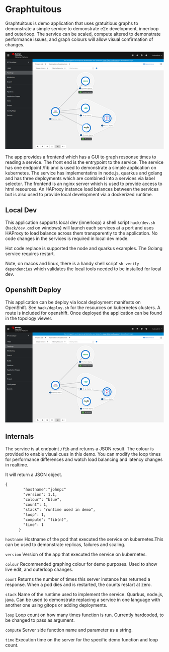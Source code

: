 # Graphtuitous

Graphtuitous is demo application that uses gratuitious graphs to demonstrate a simple service to demonstrate e2e development, innerloop and outerloop. The service can be scaled, compute altered to demonstrate performance issues, and graph colours will allow visual confirmation of changes.

![Gratuitous Graphs](graphtuitous.png)

The app provides a frontend which has a GUI to graph response times to reading a service. The front end is the entrypoint to the service. The service has  one endpoint /fib and is used to demonstrate a simple application on kubernetes. The service has implementatins in node.js, quarkus and golang and has three deployments which are combined into a services via label selector. The frontend is an nginx server which is used to provide access to html resources. An HAProxy instance load balances between the services but is also used to provide local development via a dockerized runtime.

## Local Dev 

This application supports local dev (innerloop) a shell script `hack/dev.sh` (`hack/dev.cmd` on windows) will launch each services at a port and uses HAProxy to load balance across them transparently to the application. No code changes in the services is required in local dev mode.

Hot code replace is supported the node and quarkus examples. The Golang service requires restart. 

Note, on macos and linux, there is a handy shell script `sh verify-dependencies` which validates the local tools needed to be installed for local dev.


## Openshift Deploy

This application can be deploy via local deployment manifests on OpenShift. See `hack/deploy.sh` for the resources on kubernetes clusters. A route is included for openshift.
Once deployed the application can be found in the topology viewer.

![Gratuitous Graphs](openshift.png)


## Internals 

The service is at endpoint `/fib` and returns a JSON result. The colour is provided to enable visual cues in this demo. 
You can modify the loop times for performance differences and watch load balancing and latency changes in realtime.

It will return a JSON object. 
```
{ 
        "hostname":"johnpc"
        "version": 1.1, 
        "colour": "blue",
        "count": 1,
        "stack": "runtime used in demo",  
        "loop": 1,
        "compute": "fib(n)",
        "time": 1
      }

``` 
 
`hostname`  Hostname of the pod that executed the service on kubernetes.This can be used to demonstrate replicas, failures
        and scaling.
	
`version` Version of the app that executed the service on kubernetes.  
  
 `colour`    Recommended graphing colour for demo purposes. Used to show live edit, and outerloop changes.
  
 `count`   Returns the number of times this server instance has returned a response.
        When a pod dies and is restarted, the counts restart at zero.
	
`stack`   Name of the runtime used to implement the service. Quarkus, node.js, java. 
        Can be used to demonstrate replacing a service in one language with another one using gitops or adding deployments.
	      
`loop` Loop count on how many times function is run. Currently hardcoded, to be changed to pass as argument.
   
   `compute` Server side function name and parameter as a string. 
  
   `time` Execution time on the server for the specific demo function and loop count.
   

